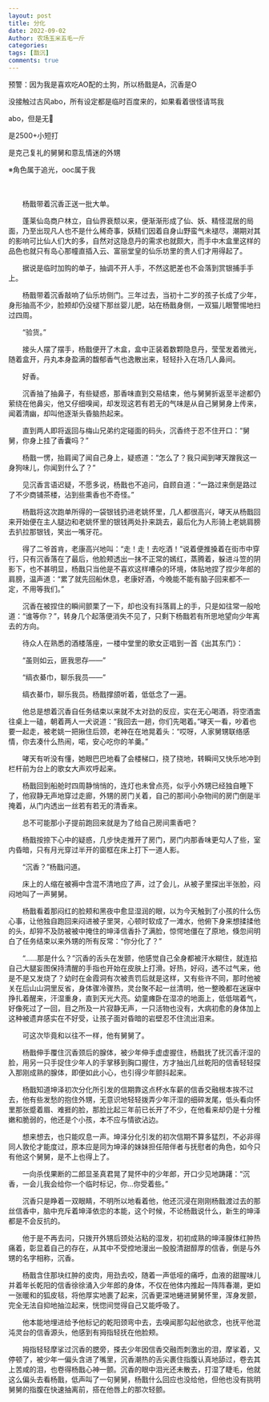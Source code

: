 ```yaml
---
layout: post
title: 分化
date: 2022-09-02
Author: 农场玉米五毛一斤
categories: 
tags: [戬沉]
comments: true
---
```


预警：因为我是喜欢吃AO配的土狗，所以杨戬是A，沉香是O

没接触过古风abo，所有设定都是临时百度来的，如果看着很怪请骂我

abo，但是无🚗

是2500+小短打

是克己复礼的舅舅和意乱情迷的外甥

※角色属于追光，ooc属于我

　　

　　杨戬带着沉香正送一批大单。

　　蓬莱仙岛商户林立，自仙界衰颓以来，便渐渐形成了仙、妖、精怪混居的局面，乃至出现凡人也不是什么稀奇事，妖精们因着自身山野蛮气未褪尽，潮期对其的影响可比仙人们大的多，自然对这隐息丹的需求也就颇大，而手中木盒里这样的品色也就只有岛心那幢直插入云、富丽堂皇的仙乐坊里的贵人们才用得起了。

　　据说是临时加购的单子，抽调不开人手，不然这肥差也不会落到赏银捕手手上。

　　杨戬带着沉香敲响了仙乐坊侧门。三年过去，当初十二岁的孩子长成了少年，身形抽高不少，脸颊却仍没褪下那丝婴儿肥，站在杨戬身侧，一双猫儿眼警惕地扫过四周。

　　“验货。”

　　接头人摆了摆手，杨戬便开了木盒，盒中正装着数颗隐息丹，莹莹发着微光，随着盒开，丹丸本身盈满的馥郁香气也逸散出来，轻轻扑入在场几人鼻间。

　　好香。

　　沉香抽了抽鼻子，有些疑惑，那香味直到交易结束，他与舅舅折返至半途都仍萦绕在他鼻尖，他又仔细嗅闻，却发现这若有若无的气味是从自己舅舅身上传来，闻着清幽，却叫他逐渐头昏脑热起来。

　　直到两人即将返回与梅山兄弟约定碰面的码头，沉香终于忍不住开口：“舅舅，你身上挂了香囊吗？”

　　杨戬一愣，抬肩闻了闻自己身上，疑惑道：“怎么了？我只闻到哮天蹭我这一身狗味儿，你闻到什么了？”

　　见沉香言语迟疑，不愿多说，杨戬也不追问，自顾自道：“一路过来倒是路过了不少商铺茶楼，沾到些熏香也不奇怪。”

　　杨戬将这次跑单所得的一袋银钱扔进老姚怀里，几人都很高兴，哮天从杨戬回来开始便在主人腿边和老姚怀里的银钱两处扑来跳去，最后化为人形骑上老姚肩膀去扒拉那银钱，笑出一嘴牙花。

　　得了二爷首肯，老康高兴地叫：“走！走！去吃酒！”说着便推搡着在街市中穿行，只有沉香落在了最后，他脸颊透出一抹不正常的嫣红，蒸腾着，躲进斗笠的阴影下，也不甚明显，杨戬只当他是不喜欢这样嘈杂的环境，体贴地捏了捏少年郎的肩膀，温声道：“累了就先回船休息，老康好酒，今晚能不能有脑子回来都不一定，不用等我们。”

　　沉香在被捏住的瞬间颤栗了一下，却也没有抖落肩上的手，只是如往常一般呛道：“谁等你？”，转身几个起落便消失不见了，只剩下杨戬若有所思地望向少年离去的方向。

　　待众人在熟悉的酒楼落座，一楼中堂里的歌女正唱到一首《出其东门》：

　　“虽则如云，匪我思存——”

　　“缟衣綦巾，聊乐我员——”

　　缟衣綦巾，聊乐我员。杨戬撑颌听着，低低念了一遍。

　　他总是想着沉香自任务结束以来就不太对劲的反应，实在无心喝酒，将空酒盅往桌上一磕，朝着两人一犬说道：“我回去一趟，你们先喝着。”哮天一看，吵着也要一起走，被老姚一把揪住后颈，老神在在地晃着头：“哎呀，人家舅甥联络感情，你去凑什么热闹，喏，安心吃你的羊羹。”

　　哮天有听没有懂，她眼巴巴地看了会楼梯口，挠了挠地，转瞬间又快乐地冲到栏杆前为台上的歌女大声欢呼起来。



　　杨戬回到船舱时四周静悄悄的，连灯也未曾点亮，似乎小外甥已经独自睡下了，他寂静无声地穿过走廊，外甥的房门关着，自己的那间小杂物间的房门倒是半掩着，从门内透出一丝若有若无的清香来。

　　总不可能那小子提前跑回来就是为了给自己房间熏香吧？

　　杨戬按捺下心中的疑惑，几步快走推开了房门，房门内那香味更勾人了些，室内昏暗，只有月光穿过半开的窗框在床上打下一道人影。

　　“沉香？”杨戬问道。

　　床上的人缩在被褥中含混不清地应了声，过了会儿，从被子里探出半张脸，闷闷地叫了一声舅舅。

　　杨戬看着那闷红的脸颊和黑夜中愈显湿润的眼，以为今天触到了小孩的什么伤心事，让他独自跑回来闷进被子里哭，心顿时软成了一滩水，他俯下身来想揉揉他的头，却猝不及防被被中掩住的坤泽信香扑了满脸，惊愕地僵在了原地，倏忽间明白了任务结束以来外甥的所有反常：“你分化了？”

　　“……那是什么？”沉香的舌头在发颤，他感觉自己全身都被汗水糊住，就连掐自己大腿妄图保持清醒的手指也开始在皮肤上打滑。好热，好闷，透不过气来，他是不是又发烧了？幼时在金霞洞有次被责罚后就是这样，又有些许不同，那时他被关在后山山洞里反省，身体骤冷骤热，灵台聚不起一丝清明，他一整晚都在迷寐中挣扎着醒来，汗湿重身，直到天光大亮。幼童瘫卧在湿凉的地面上，低低喘着气，好像死过了一回，目之所及一片寂静无声，一只活物也没有，大病初愈的身体加上这种被遗弃感实在不好受，让孩子面对昏暗的岩壁忍不住流出泪来。

　　可这次毕竟和以往不一样，他有舅舅了。

　　杨戬伸手覆住沉香颈后的腺体，被少年伸手虚虚握住，杨戬抚了抚沉香汗湿的脸，用另一只手捉住少年人的手掌移到胸口握住，方才抽出几丝乾阳的信香轻轻探入那刚成熟的腺体，即便如此小心，也引得少年颤抖起来。

　　杨戬知道坤泽初次分化所引发的信期靠这点杯水车薪的信香交融根本挨不过去，他有些发愁的抱住外甥，无意识地轻轻拨弄少年汗湿的细碎发尾，低头看向怀里那张蹙着眉、难捱的脸，那脸比起三年前已长开了不少，在他看来却仍是十分稚嫩和脆弱的，他还是个小孩，本不应与情欲沾边。

　　想来想去，也只能叹息一声。坤泽分化引发的初次信期不算多猛烈，不必非得同人敦伦才能度过，原本应是同为坤泽的妹妹担任陪伴者与抚慰者的角色，如今只有他这个舅舅，是不上也得上了。

　　一向杀伐果断的二郎显圣真君晃了晃怀中的少年郎，开口少见地踌躇：“沉香，一会儿我会给你一个临时标记，你…你受着些。”

　　沉香只是睁着一双眼睛，不明所以地看着他，他还沉浸在刚刚杨戬渡过去的那丝信香中，脑中充斥着坤泽依恋的本能，这个时候，不论杨戬说什么，新生的坤泽都是不会反抗的。

　　他于是不再去问，只拨开外甥后颈处沾粘的湿发，初初成熟的坤泽腺体红肿热痛着，彰显着自己的存在，从其中不受控地漫出一股股清甜醇厚的信香，倒是与外甥的名字相称，沉香。

　　杨戬含住那块红肿的皮肉，用劲去咬，随着一声低哑的痛呼，血液的甜腥味儿并着年长乾阳的信香徐徐涌入少年郎的身体，不仅在他体内推起一阵阵春潮，更如一张暖和的狐皮毯，将他厚实地裹了起来，沉香更深地蜷进舅舅怀里，浑身发颤，完全无法自抑地抽泣起来，恍惚间觉得自己又能呼吸了。

　　他本能地埋进给予他标记的乾阳颈弯中去，去嗅闻那勾起他欲念，也抚平他混沌灵台的信香源头，他感到有拇指轻抚在他脸颊。

　　拇指轻轻摩挲过沉香的腮旁，搽去少年因信香交融而刺激出的泪，摩挲着，又停顿了，被少年一偏头含进了嘴里，沉香潮热的舌尖裹住指腹认真地舔过，卷去其上苦咸的泪，也卷得杨戬心神一颤。沉香的眼中泪光还未散去，打湿了睫毛，他就这么偏头去看杨戬，低声叫了一句舅舅，杨戬什么回应也没给他，但他也没有挑明舅舅的指腹在快速抽离前，搭在他唇上的那次轻颤。
